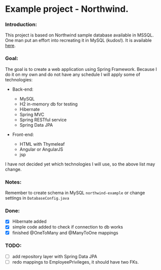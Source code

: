 # Example project - Northwind.

### Introduction:
This project is based on Northwind sample database available in MSSQL. 
One man put an effort into recreating it in MySQL (kudos!). It is available [here](https://github.com/dalers/mywind).

### Goal:
The goal is to create a web application using Spring Framework. 
Because I do it on my own and do not have any schedule I will apply some of technologies:
  - Back-end:
      - MySQL
      - H2 in-memory db for testing
      - Hibernate
      - Spring MVC
      - Spring RESTful service
      - Spring Data JPA
      
  - Front-end:
      - HTML with Thymeleaf
      - Angular or AngularJS
      - jsp

I have not decided yet which technologies I will use, so the above list may change.

### Notes:
Remember to create schema in MySQL `northwind-example` or change settings in `DatabaseConfig.java`

### Done:
- [x] Hibernate added
- [x] simple code added to check if connection to db works
- [x] finished @OneToMany and @ManyToOne mappings

### TODO:
- [ ] add repository layer with Spring Data JPA
- [ ] redo mappings to EmployeePrivileges, it should have two FKs. 
